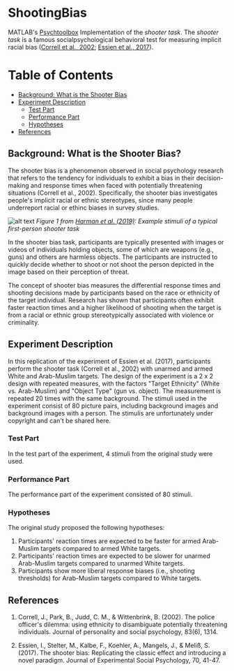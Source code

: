 # ShootingBias
MATLAB's [Psychtoolbox](http://psychtoolbox.org/) Implementation of the *shooter task*. The *shooter task* is a famous socialpsychological behavioral test for measuring implicit racial bias ([Correll et al., 2002](https://www.sciencedirect.com/science/article/abs/pii/S0022103103000209); [Essien et al., 2017](https://www.sciencedirect.com/science/article/pii/S0022103116303018)). 

# Table of Contents

  - [Background: What is the Shooter Bias](#background-what-is-the-shooter-bias)
  - [Experiment Description](#experiment-description)
    - [Test Part](#test-part)
    - [Performance Part](#performance-part)
    - [Hypotheses](#hypotheses)
  - [References](#references)


## Background: What is the Shooter Bias?  
The shooter bias is a phenomenon observed in social psychology research that refers to the tendency for individuals to exhibit a bias in their decision-making and response times when faced with potentially threatening situations (Correll et al., 2002). Specifically, the shooter bias investigates people's implicit racial or ethnic stereotypes, since many people underreport racial or ethinc biases in survey studies.

![alt text](https://www.frontiersin.org/files/Articles/483918/fpsyg-10-02140-HTML/image_m/fpsyg-10-02140-g001.jpg)
*Figure 1 from [Harman et al. (2019)](https://www.frontiersin.org/articles/10.3389/fpsyg.2019.02140/full): Example stimuli of a typical first-person shooter task*

In the shooter bias task, participants are typically presented with images or videos of individuals holding objects, some of which are weapons (e.g., guns) and others are harmless objects. The participants are instructed to quickly decide whether to shoot or not shoot the person depicted in the image based on their perception of threat.

The concept of shooter bias measures the differential response times and shooting decisions made by participants based on the race or ethnicity of the target individual. Research has shown that participants often exhibit faster reaction times and a higher likelihood of shooting when the target is from a racial or ethnic group stereotypically associated with violence or criminality.

## Experiment Description
In this replication of the experiment of Essien et al. (2017), participants perform the shooter task (Correll et al., 2002) with unarmed and armed White and Arab-Muslim targets. The design of the experiment is a 2 x 2 design with repeated measures, with the factors "Target Ethnicity" (White vs. Arab-Muslim) and "Object Type" (gun vs. object). The measurement is repeated 20 times with the same background.
The stimuli used in the experiment consist of 80 picture pairs, including background images and background images with a person. The stimulis are unfortunately under copyright and can't be shared here.

### Test Part

In the test part of the experiment, 4 stimuli from the original study were used. 

### Performance Part

The performance part of the experiment consisted of 80 stimuli.

### Hypotheses

The original study proposed the following hypotheses:

1. Participants' reaction times are expected to be faster for armed Arab-Muslim targets compared to armed White targets.
2. Participants' reaction times are expected to be slower for unarmed Arab-Muslim targets compared to unarmed White targets.
3. Participants show more liberal response biases (i.e., shooting thresholds) for Arab-Muslim targets compared to White targets.

## References
1. Correll, J., Park, B., Judd, C. M., & Wittenbrink, B. (2002). The police officer's dilemma: using ethnicity to disambiguate potentially threatening individuals. Journal of personality and social psychology, 83(6), 1314.

2. Essien, I., Stelter, M., Kalbe, F., Koehler, A., Mangels, J., & Meliß, S. (2017). The shooter bias: Replicating the classic effect and introducing a novel paradigm. Journal of Experimental Social Psychology, 70, 41-47.
